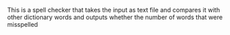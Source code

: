 This is a spell checker that takes the input as text file and compares it with other dictionary words and outputs whether the number of words that were misspelled
